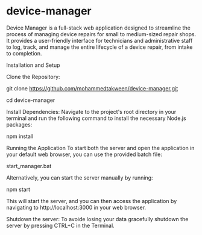# device-manager
Device Manager is a full-stack web application designed to streamline the process of managing device repairs for small to medium-sized repair shops. It provides a user-friendly interface for technicians and administrative staff to log, track, and manage the entire lifecycle of a device repair, from intake to completion.

Installation and Setup

Clone the Repository:

git clone <https://github.com/mohammedtakween/device-manager.git>

cd device-manager

Install Dependencies:
Navigate to the project's root directory in your terminal and run the following command to install the necessary Node.js packages:

npm install

Running the Application
To start both the server and open the application in your default web browser, you can use the provided batch file:

start_manager.bat

Alternatively, you can start the server manually by running:

npm start

This will start the server, and you can then access the application by navigating to http://localhost:3000 in your web browser.


Shutdown the server:
To avoide losing your data gracefully shutdown the server by pressing CTRL+C in the Terminal.

